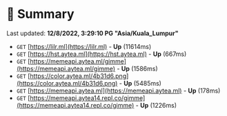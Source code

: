 # 📖 Summary
Last updated: **12/8/2022, 3:29:10 PG "Asia/Kuala_Lumpur"**

- `GET` [https://lilr.ml](https://lilr.ml) - **Up** (11614ms)
- `GET` [https://hst.aytea.ml](https://hst.aytea.ml) - **Up** (667ms)
- `GET` [https://memeapi.aytea.ml/gimme](https://memeapi.aytea.ml/gimme) - **Up** (1586ms)
- `GET` [https://color.aytea.ml/4b31d6.png](https://color.aytea.ml/4b31d6.png) - **Up** (5485ms)
- `GET` [https://memeapi.aytea.ml](https://memeapi.aytea.ml) - **Up** (178ms)
- `GET` [https://memeapi.aytea14.repl.co/gimme](https://memeapi.aytea14.repl.co/gimme) - **Up** (1226ms)
